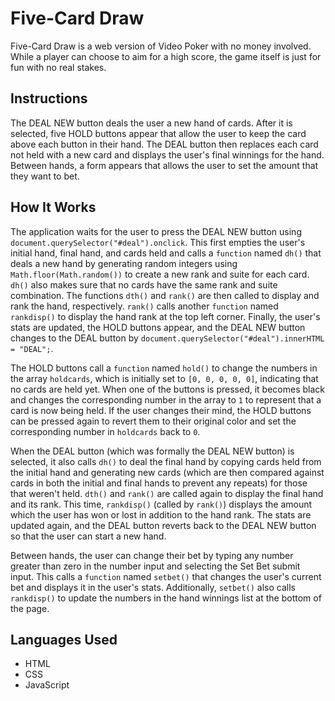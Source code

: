 # Five-Card Draw

Five-Card Draw is a web version of Video Poker with no money involved. While a player can choose to aim for a high score, the game itself is just for fun with no real stakes.

## Instructions

The DEAL NEW button deals the user a new hand of cards. After it is selected, five HOLD buttons appear that allow the user to keep the card above each button in their hand. The DEAL button then replaces each card not held with a new card and displays the user's final winnings for the hand. Between hands, a form appears that allows the user to set the amount that they want to bet.

## How It Works

The application waits for the user to press the DEAL NEW button using `document.querySelector("#deal").onclick`. This first empties the user's initial hand, final hand, and cards held and calls a `function` named `dh()` that deals a new hand by generating random integers using `Math.floor(Math.random())` to create a new rank and suite for each card. `dh()` also makes sure that no cards have the same rank and suite combination. The functions `dth()` and `rank()` are then called to display and rank the hand, respectively. `rank()` calls another `function` named `rankdisp()` to display the hand rank at the top left corner. Finally, the user's stats are updated, the HOLD buttons appear, and the DEAL NEW button changes to the DEAL button by `document.querySelector("#deal").innerHTML = "DEAL";`.

The HOLD buttons call a `function` named `hold()` to change the numbers in the array `holdcards`, which is initially set to `[0, 0, 0, 0, 0]`, indicating that no cards are held yet. When one of the buttons is pressed, it becomes black and changes the corresponding number in the array to `1` to represent that a card is now being held. If the user changes their mind, the HOLD buttons can be pressed again to revert them to their original color and set the corresponding number in `holdcards` back to `0`.

When the DEAL button (which was formally the DEAL NEW button) is selected, it also calls `dh()` to deal the final hand by copying cards held from the initial hand and generating new cards (which are then compared against cards in both the initial and final hands to prevent any repeats) for those that weren't held. `dth()` and `rank()` are called again to display the final hand and its rank. This time, `rankdisp()` (called by `rank()`) displays the amount which the user has won or lost in addition to the hand rank. The stats are updated again, and the DEAL button reverts back to the DEAL NEW button so that the user can start a new hand.

Between hands, the user can change their bet by typing any number greater than zero in the number input and selecting the Set Bet submit input. This calls a `function` named `setbet()` that changes the user's current bet and displays it in the user's stats. Additionally, `setbet()` also calls `rankdisp()` to update the numbers in the hand winnings list at the bottom of the page.

## Languages Used

* HTML
* CSS
* JavaScript